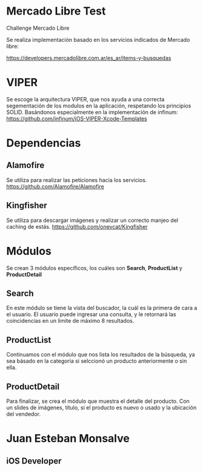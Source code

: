 # Mercado Libre Test
Challenge Mercado Libre

Se realiza implementación basado en los servicios indicados de Mercado libre:

https://developers.mercadolibre.com.ar/es_ar/items-y-busquedas

# VIPER

Se escoge la arquitectura VIPER, que nos ayuda a una correcta segementación de los modulos en la aplicación, respetando los principios SOLID.
Basándonos especialmente en la implementación de infinum:
https://github.com/infinum/iOS-VIPER-Xcode-Templates

# Dependencias

## Alamofire
Se utiliza para realizar las peticiones hacia los servicios.
https://github.com/Alamofire/Alamofire

## Kingfisher
Se utiliza para descargar imágenes y realizar un correcto manjeo del caching de estás.
https://github.com/onevcat/Kingfisher

# Módulos

Se crean 3 módulos específicos, los cuáles son **Search**, **ProductList** y **ProductDetail**

## Search

En este módulo se tiene la vista del buscador, la cuál es la primera de cara a el usuario.
El usuario puede ingresar una consulta, y le retornará las coincidencias en un limite de máximo 8 resultados.

## ProductList

Continuamos con el módulo que nos lista los resultados de la búsqueda, ya sea básado en la categoria si selccionó un producto anteriormente o sin ella.

## ProductDetail

Para finalizar, se crea el módulo que muestra el detalle del producto. Con un slides de imágenes, título, si el producto es nuevo o usado y la ubicación del vendedor.

# Juan Esteban Monsalve
## iOS Developer
